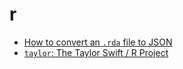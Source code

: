 # r

- [How to convert an `.rda` file to JSON](convert_rda_to_json.md)
- [`taylor`: The Taylor Swift / R Project](taylor_swift.md)